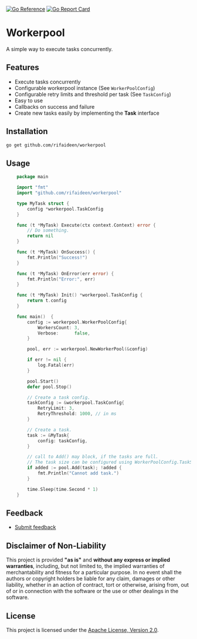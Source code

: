 [![Go Reference](https://pkg.go.dev/badge/github.com/rifaideen/workerpool.svg)](https://pkg.go.dev/github.com/rifaideen/workerpool)
[![Go Report Card](https://goreportcard.com/badge/github.com/rifaideen/workerpool)](https://goreportcard.com/report/github.com/rifaideen/workerpool)

# Workerpool

A simple way to execute tasks concurrently.

## Features

- Execute tasks concurrently
- Configurable workerpool instance (See `WorkerPoolConfig`)
- Configurable retry limits and threshold per task (See `TaskConfig`)
- Easy to use
- Callbacks on success and failure
- Create new tasks easily by implementing the **Task** interface

## Installation

```sh
go get github.com/rifaideen/workerpool
```

## Usage

```go
    package main

    import "fmt"
    import "github.com/rifaideen/workerpool"

    type MyTask struct {
        config *workerpool.TaskConfig
    }

    func (t *MyTask) Execute(ctx context.Context) error {
        // Do something.
        return nil
    }

    func (t *MyTask) OnSuccess() {
        fmt.Println("Success!")
    }

    func (t *MyTask) OnError(err error) {
        fmt.Println("Error:", err)
    }

    func (t *MyTask) Init() *workerpool.TaskConfig {
        return t.config
    }

    func main()  {
    	config := workerpool.WorkerPoolConfig{
    		WorkersCount: 3,
    		Verbose:      false,
    	}

    	pool, err := workerpool.NewWorkerPool(&config)

    	if err != nil {
    	    log.Fatal(err)
    	}

    	pool.Start()
    	defer pool.Stop()

        // Create a task config.
        taskConfig := &workerpool.TaskConfig{
            RetryLimit: 3,
            RetryThreshold: 1000, // in ms
        }

        // Create a task.
        task := &MyTask{
            config: taskConfig,
        }

        // call to Add() may block, if the tasks are full.
        // The task size can be configured using WorkerPoolConfig.TaskSize during the initialization
        if added := pool.Add(task); !added {
            fmt.Println("Cannot add task.")
        }

        time.Sleep(time.Second * 1)
    }
```

## Feedback

- [Submit feedback](https://github.com/rifaideen/workerpool/issues/new)

## Disclaimer of Non-Liability

This project is provided **"as is"** and **without any express or implied warranties**, including, but not limited to, the implied warranties of merchantability and fitness for a particular purpose. In no event shall the authors or copyright holders be liable for any claim, damages or other liability, whether in an action of contract, tort or otherwise, arising from, out of or in connection with the software or the use or other dealings in the software.

## License

This project is licensed under the [Apache License, Version 2.0](https://www.apache.org/licenses/LICENSE-2.0).
